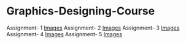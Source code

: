 # Graphics-Designing-Course

Assignment- 1
[Images]( )
Assignment- 2
[Images]( )
Assignment- 3
[Images]( )
Assignment- 4
[Images]( )
Assignment- 5
[Images]( )

